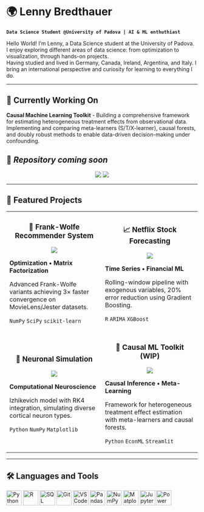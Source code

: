 # 🌍 Lenny Bredthauer

**`Data Science Student @University of Padova | AI & ML enthuthiast`**

Hello World! I’m Lenny, a Data Science student at the University of Padova.  
I enjoy exploring different areas of data science: from optimization to visualization, through hands-on projects.  
Having studied and lived in Germany, Canada, Ireland, Argentina, and Italy. I bring an international perspective and curiosity for learning to everything I do.  

---

## 🚀 Currently Working On

**Causal Machine Learning Toolkit** - Building a comprehensive framework for estimating heterogeneous treatment effects from observational data. Implementing and comparing meta-learners (S/T/X-learner), causal forests, and doubly robust methods to enable data-driven decision-making under confounding.

🔗 *Repository coming soon*
---

<p align="center">
  <a href="mailto:lennart.bredthauer@gmail.com"><img src="https://img.shields.io/badge/Email-D14836?style=flat&logo=gmail&logoColor=white"/></a>
  <a href="https://www.linkedin.com/in/lennart-bredthauer-249b53243/"><img src="https://img.shields.io/badge/LinkedIn-0A66C2?style=flat&logo=linkedin&logoColor=white"/></a>
</p>


---

## 💼 Featured Projects

<table>
  <tr>
    <td width="50%">
      <h3 align="center">🎯 Frank-Wolfe Recommender System</h3>
      <p align="center">
        <a href="link-to-repo">
          <img src="https://img.shields.io/badge/View-Repo-blue?style=for-the-badge&logo=github"/>
        </a>
      </p>
      <p><strong>Optimization • Matrix Factorization</strong></p>
      <p>Advanced Frank-Wolfe variants achieving 3× faster convergence on MovieLens/Jester datasets.</p>
      <p><code>NumPy</code> <code>SciPy</code> <code>scikit-learn</code></p>
    </td>
    <td width="50%">
      <h3 align="center">📈 Netflix Stock Forecasting</h3>
      <p align="center">
        <a href="link-to-repo">
          <img src="https://img.shields.io/badge/View-Repo-blue?style=for-the-badge&logo=github"/>
        </a>
      </p>
      <p><strong>Time Series • Financial ML</strong></p>
      <p>Rolling-window pipeline with exogenous variables, 20% error reduction using Gradient Boosting.</p>
      <p><code>R</code> <code>ARIMA</code> <code>XGBoost</code></p>
    </td>
  </tr>
  <tr>
    <td width="50%">
      <h3 align="center">🧠 Neuronal Simulation</h3>
      <p align="center">
        <a href="link-to-repo">
          <img src="https://img.shields.io/badge/View-Repo-blue?style=for-the-badge&logo=github"/>
        </a>
      </p>
      <p><strong>Computational Neuroscience</strong></p>
      <p>Izhikevich model with RK4 integration, simulating diverse cortical neuron types.</p>
      <p><code>Python</code> <code>NumPy</code> <code>Matplotlib</code></p>
    </td>
    <td width="50%">
      <h3 align="center">🔬 Causal ML Toolkit (WIP)</h3>
      <p align="center">
        <a href="link-to-repo">
          <img src="https://img.shields.io/badge/Status-In_Progress-yellow?style=for-the-badge"/>
        </a>
      </p>
      <p><strong>Causal Inference • Meta-Learning</strong></p>
      <p>Framework for heterogeneous treatment effect estimation with meta-learners and causal forests.</p>
      <p><code>Python</code> <code>EconML</code> <code>Streamlit</code></p>
    </td>
  </tr>
</table>


---

## 🛠️ Languages and Tools

<p align="left">
  <img src="https://cdn.jsdelivr.net/gh/devicons/devicon/icons/python/python-original.svg" alt="Python" width="40" height="40"/>
  <img src="https://cdn.jsdelivr.net/gh/devicons/devicon/icons/r/r-original.svg" alt="R" width="40" height="40"/>
  <img src="https://cdn.jsdelivr.net/gh/devicons/devicon/icons/mysql/mysql-original.svg" alt="SQL" width="40" height="40"/>
  <img src="https://cdn.jsdelivr.net/gh/devicons/devicon/icons/git/git-original.svg" alt="Git" width="40" height="40"/>
  <img src="https://cdn.jsdelivr.net/gh/devicons/devicon/icons/vscode/vscode-original.svg" alt="VSCode" width="40" height="40"/>
  <img src="https://cdn.jsdelivr.net/gh/devicons/devicon/icons/pandas/pandas-original.svg" alt="Pandas" width="40" height="40"/>
  <img src="https://cdn.jsdelivr.net/gh/devicons/devicon/icons/numpy/numpy-original.svg" alt="NumPy" width="40" height="40"/>
  <img src="https://cdn.jsdelivr.net/gh/devicons/devicon/icons/matplotlib/matplotlib-original.svg" alt="Matplotlib" width="40" height="40"/>
  <img src="https://cdn.jsdelivr.net/gh/devicons/devicon/icons/jupyter/jupyter-original.svg" alt="Jupyter" width="40" height="40"/>
  <img src="https://img.icons8.com/color/48/power-bi.png" alt="Power BI" width="40" height="40"/>
</p>


#










